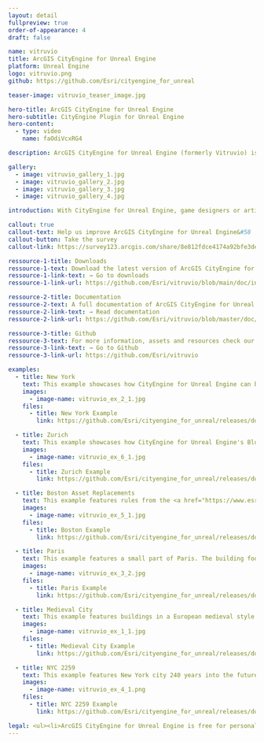 ```yaml
---
layout: detail
fullpreview: true
order-of-appearance: 4
draft: false

name: vitruvio
title: ArcGIS CityEngine for Unreal Engine
platform: Unreal Engine
logo: vitruvio.png
github: https://github.com/Esri/cityengine_for_unreal

teaser-image: vitruvio_teaser_image.jpg

hero-title: ArcGIS CityEngine for Unreal Engine
hero-subtitle: CityEngine Plugin for Unreal Engine
hero-content:
  - type: video
    name: faOdiVcxRG4

description: ArcGIS CityEngine for Unreal Engine (formerly Vitruvio) is a plugin for Unreal Engine (UE). It enables the use of CityEngine CGA rules for the generation of procedural buildings in the Unreal Editor or at runtime.

gallery:
  - image: vitruvio_gallery_1.jpg
  - image: vitruvio_gallery_2.jpg
  - image: vitruvio_gallery_3.jpg
  - image: vitruvio_gallery_4.jpg

introduction: With CityEngine for Unreal Engine, game designers or artists do not have to leave Unreal Engine to make use of the procedural modeling power of CityEngine. The buildings stay procedural all time and artists can change the height, style and appearance of buildings easily with a parametric interface. In addition, buildings can also be generated at runtime.<br/>CityEngine for Unreal Engine requires Rule Packages (RPK) as input, which are authored in CityEngine. An RPK includes assets and a CGA rule file which encodes an architectural style. The download section below provides links to the several RPKs which can be used out-of-the-box. <br/><br/><strong><i>ArcGIS CityEngine for Unreal Engine is free for personal, educational, and non-commercial use. Commercial use requires at least one commercial license of the latest CityEngine version installed in the organization. Redistribution or web service offerings are not allowed unless expressly permitted. Please refer to the licensing section below for more detailed licensing information.</strong></i>

callout: true
callout-text: Help us improve ArcGIS CityEngine for Unreal Engine&#58
callout-button: Take the survey
callout-link: https://survey123.arcgis.com/share/8e812fdce4174a92bfe3deeb8f092d1c

ressource-1-title: Downloads
ressource-1-text: Download the latest version of ArcGIS CityEngine for Unreal Engine here.
ressource-1-link-text: → Go to downloads
ressource-1-link-url: https://github.com/Esri/vitruvio/blob/main/doc/installation.md

ressource-2-title: Documentation
ressource-2-text: A full documentation of ArcGIS CityEngine for Unreal Engine is available on our github repository.
ressource-2-link-text: → Read documentation
ressource-2-link-url: https://github.com/Esri/vitruvio/blob/master/doc/usage.md

ressource-3-title: Github
ressource-3-text: For more information, assets and resources check our Github repository.
ressource-3-link-text: → Go to Github
ressource-3-link-url: https://github.com/Esri/vitruvio

examples:
  - title: New York
    text: This example showcases how CityEngine for Unreal Engine can be used in combination with the <a href="https://developers.arcgis.com/unreal-engine/">ArcGIS MapsSDK for Unreal Engine</a> and Esri's feature services to stream building footprints and automatically generate buildings using CityEngine for Unreal Engine's C++ API.</br></br>Notes&colon;</br><ul><li>Please make sure to <a href="https://github.com/Esri/cityengine_for_unreal/blob/master/doc/installation.md">install CityEngine for Unreal Engine</a>.</li><li>Please make sure to install <a href="https://developers.arcgis.com/unreal-engine/install-and-set-up/">ArcGIS MapsSDK (v2.0.0) for Unreal Engine</a>.</li><li>Please make sure to setup the <a href="https://developers.arcgis.com/unreal-engine/authentication/#api-key-authentication">API key authentication</a> in the MapsSDK for Unreal Engine.</li><li>The rules are from the International City example of CityEngine.</li></ul></br></br>Downloads&colon;
    images:
      - image-name: vitruvio_ex_2_1.jpg
    files:
      - title: New York Example
        link: https://github.com/Esri/cityengine_for_unreal/releases/download/v2.3/CE_for_UE55_NewYork.zip

  - title: Zurich
    text: This example showcases how CityEngine for Unreal Engine's Blueprint API can be used to read Asset Metadata from CityEngine's Datasmith exports to generate buildings from footprints.</br></br>Notes:</br><ul><li>The rules are from the International City example of CityEngine.</li><li>Please make sure to <a href="https://github.com/Esri/cityengine_for_unreal/blob/master/doc/installation.md">install CityEngine for Unreal Engine</a> before running the examples.</li></ul></br></br>Downloads&colon;
    images:
      - image-name: vitruvio_ex_6_1.jpg
    files:
      - title: Zurich Example
        link: https://github.com/Esri/cityengine_for_unreal/releases/download/v2.3/CE_for_UE55_Zurich.zip

  - title: Boston Asset Replacements
    text: This example features rules from the <a href="https://www.esri.com/arcgis-blog/products/city-engine/3d-gis/bring-your-arcgis-cityengine-models-to-life-in-unreal-engine-with-automated-asset-replacements/">Boston Blogpost</a>. It showcases high quality game engine asset replacements in CityEngine for Unreal Engine.</br></br>Notes&colon;</br><ul><li>Please make sure to <a href="https://github.com/Esri/cityengine_for_unreal/blob/master/doc/installation.md">install CityEngine for Unreal Engine</a> before running the examples.</li></ul></br></br>Downloads&colon;
    images:
      - image-name: vitruvio_ex_5_1.jpg
    files:
      - title: Boston Example
        link: https://github.com/Esri/cityengine_for_unreal/releases/download/v2.2/CE_for_UE55_Boston.zip

  - title: Paris
    text: This example features a small part of Paris. The building footprints are exported from CityEngine using <a href="https://doc.arcgis.com/en/cityengine/latest/help/cityengine-help-get-map-data.htm">Get Map Data</a>. Large parts of Paris were re-styled by Haussmann which earned the nickname the "Wall-City", because of continuous balconies running from facade to facade. The latter can be generated by selecting the higher level of detail.</br></br>Notes:</br><ul><li>The rules are from the Paris example of CityEngine.</li><li>Please make sure to <a href="https://github.com/Esri/cityengine_for_unreal/blob/master/doc/installation.md">install CityEngine for Unreal Engine</a> before running the examples.</li></ul></br></br>Downloads&colon;
    images:
      - image-name: vitruvio_ex_3_2.jpg
    files:
      - title: Paris Example
        link: https://github.com/Esri/cityengine_for_unreal/releases/download/v2.2/CE_for_UE55_Paris.zip

  - title: Medieval City
    text: This example features buildings in a European medieval style.</br></br>Notes&colon;</br><ul><li>The building rules are from the Medieval City example of CityEngine.</li><li>Please make sure to <a href="https://github.com/Esri/cityengine_for_unreal/blob/master/doc/installation.md">install CityEngine for Unreal Engine</a> before running the examples.</li></ul></br></br>Downloads&colon;
    images:
      - image-name: vitruvio_ex_1_1.jpg
    files:
      - title: Medieval City Example
        link: https://github.com/Esri/cityengine_for_unreal/releases/download/v2.2/CE_for_UE55_MedievalCity.zip

  - title: NYC 2259
    text: This example features New York city 240 years into the future, inspired by the great 1998 motion picture The Fifth Element.</br></br>Notes&colon;</br><ul><li>The rules are adapted from the NYC2259 example of CityEngine.</li><li>The rules assign custom Unreal Materials to the building facades which can be found in the Content/Materials folder.</li><li>Please make sure to <a href="https://github.com/Esri/cityengine_for_unreal/blob/master/doc/installation.md">install CityEngine for Unreal Engine</a> before running the examples.</li></ul></br></br>Downloads&colon;
    images:
      - image-name: vitruvio_ex_4_1.png
    files:
      - title: NYC 2259 Example
        link: https://github.com/Esri/cityengine_for_unreal/releases/download/v2.2/CE_for_UE55_NYC2259.zip

legal: <ul><li>ArcGIS CityEngine for Unreal Engine is free for personal, educational, and non-commercial use. Commercial use requires at least one commercial license of the latest CityEngine version installed in the organization. Redistribution or web service offerings are not allowed unless expressly permitted.</li><li>CityEngine for Unreal Engine is under the same license as the included <a href="./cityenginesdk#legal-section">CityEngine SDK</a>.</li><li>All content in the "Examples" directory/section is licensed under the APACHE 2.0 license. You may obtain a copy of this license at <a href="https://www.apache.org/licenses/LICENSE-2.0" target="_blank">https://www.apache.org/licenses/LICENSE-2.0</a>.</li><li>For questions or enquiries, please contact <a href= "mailto:cityengine-info@esri.com">cityengine-info@esri.com</a></li></ul>
---
```

